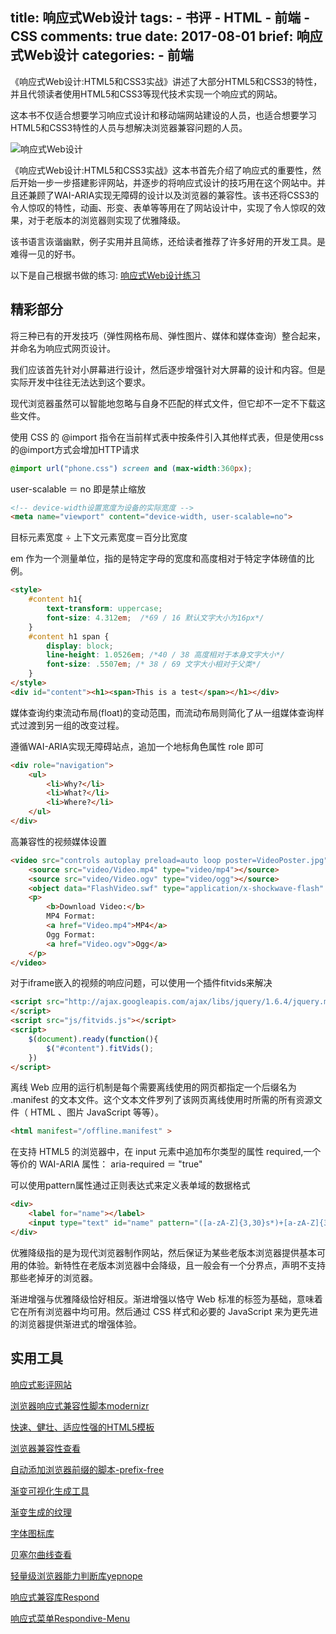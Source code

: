 title: 响应式Web设计
tags:
    - 书评
    - HTML
    - 前端
    - CSS
comments: true
date: 2017-08-01
brief: 响应式Web设计
categories:
    - 前端
---
《响应式Web设计:HTML5和CSS3实战》讲述了大部分HTML5和CSS3的特性，并且代领读者使用HTML5和CSS3等现代技术实现一个响应式的网站。

这本书不仅适合想要学习响应式设计和移动端网站建设的人员，也适合想要学习HTML5和CSS3特性的人员与想解决浏览器兼容问题的人员。

<!-- more -->

![响应式Web设计](resources/images/响应式Web设计.jpg)

《响应式Web设计:HTML5和CSS3实战》这本书首先介绍了响应式的重要性，然后开始一步一步搭建影评网站，并逐步的将响应式设计的技巧用在这个网站中。并且还兼顾了WAI-ARIA实现无障碍的设计以及浏览器的兼容性。该书还将CSS3的令人惊叹的特性，动画、形变、表单等等用在了网站设计中，实现了令人惊叹的效果，对于老版本的浏览器则实现了优雅降级。

该书语言诙谐幽默，例子实用并且简练，还给读者推荐了许多好用的开发工具。是难得一见的好书。

以下是自己根据书做的练习:
[响应式Web设计练习](https://github.com/YeomanYe/responsive-web-demo)

## 精彩部分
将三种已有的开发技巧（弹性网格布局、弹性图片、媒体和媒体查询）整合起来，并命名为响应式网页设计。

我们应该首先针对小屏幕进行设计，然后逐步增强针对大屏幕的设计和内容。但是实际开发中往往无法达到这个要求。

现代浏览器虽然可以智能地忽略与自身不匹配的样式文件，但它却不一定不下载这些文件。

使用 CSS 的 @import 指令在当前样式表中按条件引入其他样式表，但是使用css的@import方式会增加HTTP请求

```css
@import url("phone.css") screen and (max-width:360px);
```

user-scalable ＝ no 即是禁止缩放
```html
<!-- device-width设置宽度为设备的实际宽度 -->
<meta name="viewport" content="device-width, user-scalable=no">
```

目标元素宽度 ÷ 上下文元素宽度＝百分比宽度

em 作为一个测量单位，指的是特定字母的宽度和高度相对于特定字体磅值的比例。
```html
<style>
    #content h1{
        text-transform: uppercase;
        font-size: 4.312em;  /*69 / 16 默认文字大小为16px*/
    }
    #content h1 span {
        display: block;
        line-height: 1.0526em; /*40 / 38 高度相对于本身文字大小*/
        font-size: .5507em; /* 38 / 69 文字大小相对于父类*/ 
    }
</style>
<div id="content"><h1><span>This is a test</span></h1></div>
```

媒体查询约束流动布局(float)的变动范围，而流动布局则简化了从一组媒体查询样式过渡到另一组的改变过程。

遵循WAI-ARIA实现无障碍站点，追加一个地标角色属性 role 即可
```html
<div role="navigation">
    <ul>
        <li>Why?</li>
        <li>What?</li>
        <li>Where?</li>
    </ul>
</div>
```

高兼容性的视频媒体设置
```html
<video src="controls autoplay preload=auto loop poster=VideoPoster.jpg">
    <source src="video/Video.mp4" type="video/mp4"></source>
    <source src="video/Video.ogv" type="video/ogg"></source>
    <object data="FlashVideo.swf" type="application/x-shockwave-flash" width="640" height="480"><param name="movie" value="FlashVideo.swf"><param name="flashvars" value="controlbar=over&amp;image=VideoPoster.jpg&amp;file=video/Video.mp4"><img src="VideoPoster.jpg" alt="_TITLE_" width="640" height="480" title=""></object>
    <p>
        <b>Download Video:</b>
        MP4 Format:
        <a href="Video.mp4">MP4</a>
        Ogg Format:
        <a href="Video.ogv">Ogg</a>
    </p>
</video>
```

对于iframe嵌入的视频的响应问题，可以使用一个插件fitvids来解决
```html
<script src="http://ajax.googleapis.com/ajax/libs/jquery/1.6.4/jquery.min.js">
</script>
<script src="js/fitvids.js"></script>
<script>
    $(document).ready(function(){
        $("#content").fitVids();
    })
</script>
```

离线 Web 应用的运行机制是每个需要离线使用的网页都指定一个后缀名为 .manifest 的文本文件。这个文本文件罗列了该网页离线使用时所需的所有资源文件（ HTML 、图片 JavaScript 等等）。
```html
<html manifest="/offline.manifest" >
```

在支持 HTML5 的浏览器中，在 input 元素中追加布尔类型的属性 required,一个等价的 WAI-ARIA 属性： aria-required ＝ "true"

可以使用pattern属性通过正则表达式来定义表单域的数据格式
```html
<div>
    <label for="name"></label>
    <input type="text" id="name" pattern="([a-zA-Z]{3,30}s*)+[a-zA-Z]{3,30}">
</div>
```

优雅降级指的是为现代浏览器制作网站，然后保证为某些老版本浏览器提供基本可用的体验。新特性在老版本浏览器中会降级，且一般会有一个分界点，声明不支持那些老掉牙的浏览器。

渐进增强与优雅降级恰好相反。渐进增强以恪守 Web 标准的标签为基础，意味着它在所有浏览器中均可用。然后通过 CSS 样式和必要的 JavaScript 来为更先进的浏览器提供渐进式的增强体验。

## 实用工具

[响应式影评网站](http://www.andthewinnerisnt.com/redemption.html)

[浏览器响应式兼容性脚本modernizr](https://modernizr.com/)

[快速、健壮、适应性强的HTML5模板](https://html5boilerplate.com/)

[浏览器兼容性查看](http://caniuse.com/#)

[自动添加浏览器前缀的脚本-prefix-free](http://leaverou.github.io/prefixfree/)

[渐变可视化生成工具](http://www.colorzilla.com/gradient-editor/)

[渐变生成的纹理](http://lea.verou.me/css3patterns/)

[字体图标库](http://fico.lensco.be/)

[贝塞尔曲线查看](http://cubic-bezier.com/#.57,.22,.66,1.26)

[轻量级浏览器能力判断库yepnope](http://yepnopejs.com/)

[响应式兼容库Respond](https://github.com/scottjehl/Respond)

[响应式菜单Respondive-Menu](https://github.com/mattkersley/Responsive-Menu)



